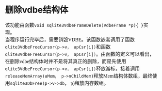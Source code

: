 # 删除vdbe结构体
<font face="微软雅黑" size="3px">

该功能由函数`void sqlite3VdbeFrameDelete(VdbeFrame *p){ }`实现。  
当程序运行完毕后，需要销毁VDBE。该函数嵌套调用了函数`qlite3VdbeFreeCursor(p->v， apCsr[i])`和函数`qlite3VdbeFreeCursor(p->v， apCsr[i])`。由函数的定义可以看出，在删除vdbe结构体时并不是将其真正的删除，而是先使用`qlite3VdbeFreeCursor(p->v， apCsr[i])`释放游标，接着调用`releaseMemArray(aMem， p->nChildMem)`释放Mem结构体数组，最终使用`sqlite3DbFree(p->v->db`， p)释放内存数组。
